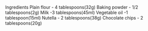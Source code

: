 Ingredients
Plain flour - 4 tablespoons(32g)
Baking powder - 1/2 tablespoons(2g)
Milk -3 tablespoons(45ml)
Vegetable oil -1 tablespoon(15ml)
Nutella - 2 tablespoons(38g)
Chocolate chips - 2 tablespoons(20g)